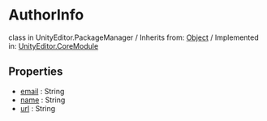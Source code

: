 # AuthorInfo
class in UnityEditor.PackageManager
 / Inherits from: <a href="https://docs.unity3d.com/6000.0/Documentation/ScriptReference/Object.html" target="_blank">Object</a> / Implemented in: <a href="https://docs.unity3d.com/6000.0/Documentation/ScriptReference/UnityEditor.CoreModule.html" target="_blank">UnityEditor.CoreModule</a>
## Properties
- <a href="https://docs.unity3d.com/6000.0/Documentation/ScriptReference/AuthorInfo-email.html" target="_blank">email</a> : String
- <a href="https://docs.unity3d.com/6000.0/Documentation/ScriptReference/AuthorInfo-name.html" target="_blank">name</a> : String
- <a href="https://docs.unity3d.com/6000.0/Documentation/ScriptReference/AuthorInfo-url.html" target="_blank">url</a> : String
